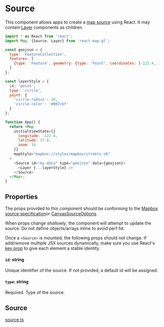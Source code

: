 # Source

This component allows apps to create a [map source](https://docs.mapbox.com/mapbox-gl-js/style-spec/#sources) using React. It may contain [Layer](/docs/api-reference/layer.md) components as children.

```js
import * as React from 'react';
import Map, {Source, Layer} from 'react-map-gl';

const geojson = {
  type: 'FeatureCollection',
  features: [
    {type: 'Feature', geometry: {type: 'Point', coordinates: [-122.4, 37.8]}}
  ]
};

const layerStyle = {
  id: 'point',
  type: 'circle',
  paint: {
    'circle-radius': 10,
    'circle-color': '#007cbf'
  }
};

function App() {
  return <Map
    initialViewState={{
      longitude: -122.4,
      latitude: 37.8,
      zoom: 14
    }}
    mapStyle="mapbox://styles/mapbox/streets-v9"
  >
    <Source id="my-data" type="geojson" data={geojson}>
      <Layer {...layerStyle} />
    </Source>
  </Map>;
}
```

## Properties

The props provided to this component should be conforming to the [Mapbox source specification](https://docs.mapbox.com/mapbox-gl-js/style-spec/#sources)or [CanvasSourceOptions](https://docs.mapbox.com/mapbox-gl-js/api/#canvassourceoptions).

When props change _shallowly_, the component will attempt to update the source. Do not define objects/arrays inline to avoid perf hit.

Once a `<Source>` is mounted, the following props should not change. If add/remove multiple JSX sources dynamically, make sure you use React's [key prop](https://reactjs.org/docs/lists-and-keys.html#keys) to give each element a stable identity.

#### `id`: string

Unique identifier of the source. If not provided, a default id will be assigned.

#### `type`: string

Required. Type of the source.

## Source

[source.ts](https://github.com/visgl/react-map-gl/tree/master/src/components/source.ts)
